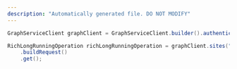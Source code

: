 ```yaml
---
description: "Automatically generated file. DO NOT MODIFY"
---
```

<!-- markdownlint-disable MD041 -->

```java
GraphServiceClient graphClient = GraphServiceClient.builder().authenticationProvider( authProvider ).buildClient();

RichLongRunningOperation richLongRunningOperation = graphClient.sites("{siteId}").operations("{richLongRunningOperation-ID}")
    .buildRequest()
    .get();
```
